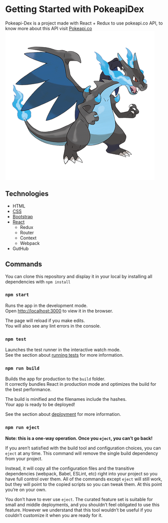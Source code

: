 # Getting Started with PokeapiDex
 
 Pokeapi-Dex is a project made with React + Redux to use pokeapi.co API, to know more about this API visit [Pokeapi.co](https://pokeapi.co/)
 [![Mega Charizard-X](https://raw.githubusercontent.com/PokeAPI/sprites/master/sprites/pokemon/other/official-artwork/10034.png "Mega Charizard-X")](https://pokeapi-dex.vercel.app/)
 
## Technologies

- HTML
- [CSS](https://developer.mozilla.org/es/docs/Web/CSS)
- [Bootstrap](https://getbootstrap.com/)
- [React](https://es.reactjs.org/)
    - Redux
    - Router
    - Context
    - Webpack
- GutHub

## Commands

You can clone this repository and display it in your local by installing all dependencies with `npm install`

### `npm start`

Runs the app in the development mode.\
Open [http://localhost:3000](http://localhost:3000) to view it in the browser.

The page will reload if you make edits.\
You will also see any lint errors in the console.

### `npm test`

Launches the test runner in the interactive watch mode.\
See the section about [running tests](https://facebook.github.io/create-react-app/docs/running-tests) for more information.

### `npm run build`

Builds the app for production to the `build` folder.\
It correctly bundles React in production mode and optimizes the build for the best performance.

The build is minified and the filenames include the hashes.\
Your app is ready to be deployed!

See the section about [deployment](https://facebook.github.io/create-react-app/docs/deployment) for more information.

### `npm run eject`

**Note: this is a one-way operation. Once you `eject`, you can’t go back!**

If you aren’t satisfied with the build tool and configuration choices, you can `eject` at any time. This command will remove the single build dependency from your project.

Instead, it will copy all the configuration files and the transitive dependencies (webpack, Babel, ESLint, etc) right into your project so you have full control over them. All of the commands except `eject` will still work, but they will point to the copied scripts so you can tweak them. At this point you’re on your own.

You don’t have to ever use `eject`. The curated feature set is suitable for small and middle deployments, and you shouldn’t feel obligated to use this feature. However we understand that this tool wouldn’t be useful if you couldn’t customize it when you are ready for it.
